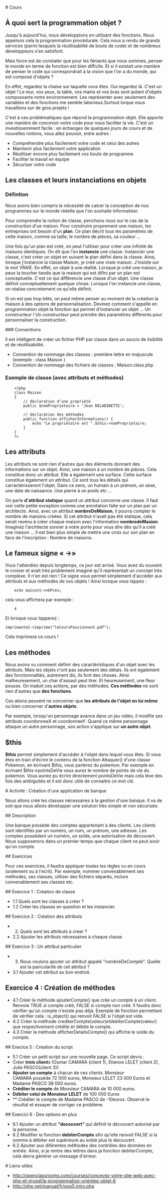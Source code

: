 
# Cours

## À quoi sert la programmation objet ? 

Jusqu'à aujourd'hui, nous développions en utilisant des fonctions. Nous appelons cela la programmation procédurale. Cela nous a rendu de grands services (parmi lesquels la réutilisabilité de bouts de code) et de nombreux développeurs s'en satisfont.  

Mais force est de constater que pour les féniants que nous sommes, penser le monde en terme de fonction est bien difficile. Et si il existait une manière de penser le code qui correspondrait à la vision que l'on a du monde, qui est composé d'objets ? 

En effet, regardez la chaise sur laquelle vous êtes. Oui regardez là. C'est un objet ! Le mur, vos yeux, la table, vos mains et vos bras sont autant d'objets compossants notre environnement. Les représenter avec seulement des variables et des fonctions me semble laborieux.Surtout lorque nous travaillons sur de gros projets !

C'est à ces problématiques que répond la programmation objet. Elle apporte une manière de concevoir notre code pour nous faciliter la vie.
C'est un investissemment facile : en échanges de quelques jours de cours et de nouvelles notions, vous allez pouvoir, entre autres :

- Compréhendre plus facilement votre code et celui des autres
- Maintenir plus facilement votre application
- Réutiliser encore plus facilement vos bouts de programme
- Faciliter le travail en équipe
- Sécuriser votre code 

## Les classes et leurs instanciations en objets

### Défintion

Nous avons bien compris la nécessité de calcer la conception de nos programmes sur le monde rééelle que l'on souhaite informatiser. 

Pour comprendre la notion de classe, penchons nous sur le cas de la construction d'ue maison. Pour construire proprement une maison, les entreprises ont besoin d'un **plan**. Ce plan décrit tous les paramètres de cette maison, comme sa taille, le nombre de pièces, sa couleur ... 

Une fois qu'un plan est créé, on peut l'utiliser pour créer une infinité de maisons identiques. On dit que l'on **instancie** une classe. Instancier une classe, c'est créer un objet en suivant le plan défini dans la classe. Ainsi, lorsque j'instancie la classe Maison, je créé une vraie maison. J'insiste sur le mot VRAIE. En effet, un objet à une réalité. Lorsque je créé une maison, je peux la toucher tandis que la maison qui est difini par un plan est conceptuelle. C'est ce qui différencie une classe d'un objet. Une classe définit conceptuellement quelque chose. Lorsque l'on instancie une classe, on réalise concretement ce qu'elle définit.

Si on est pas trop bête, on peut même penser au moment de la création la maison à des options de personnalisation. Devinez comment s'appelle en programmation objet la fonction qui permet d'instancier un objet ... Un constructeur ! Un constructeur peut prendre des paramètres différents pour personnaliser la construction. 

### Conventions

Il est intéligent de créer un fichier PHP par classe dans un soucis de lisibilité et de réutilisabilité.

- Convention de nommage des classes : première lettre en majuscule (exemple : class Maison )
- Convention de nommage des fichiers de classes : Maison.class.php

### Exemple de classe (avec attributs et méthodes)

		<?php
		class Maison
		{
		    // déclaration d'une propriété
		    public $nomProprietaire = 'Jean DELADINETTE';

		    // déclaration des méthodes
		    public function afficherInformations() {
		        echo "Le propriétaire est ".$this->nomProprietaire;
		    }
		}
		?>


## Les attributs

Les attributs ne sont rien d'autres que des éléments donnant des informations sur un objet. Ainsi, une maison à un nombre de pièces. Cela constitue donc un attribut. Elle a également une surface. Cette surface constitue également un attribut. Ce sont tous les détails qui carractérisseront l'objet. Dans ce sens, un humain à un prénom, un sexe, une date de naissance. Une pierre à un poids etc ...

On parle **d'attribut statique** quand un attribut concerne une classe. Il faut voir cette petite exception comme une annotation faite sur un plan par un architecte. Ainsi, avec un attribut **nombreDeMaison**, il pourra compter le nombre de maisons créées. Si cet attribut n'avait pas été statique, cela serait revenu à créer chaque maison avec l'information **nombredeMasion**. Imaginez l'architecte sonner à votre porte pour vous dire dès qu'il a créé une maison ... Il est bien plus simple de mettre une croix sur son plan en face de l'inscription : Nombre de maisons.

## Le fameux signe « ->»

Vous l'attendiez depuis longtemps, ce jour est arrivé. Vous avez du souvent le croiser et avait très problement imaginé qu'il représentait un concept très complexe. Il n'en est rien ! Ce signe vous permet simplement d'accéder aux attributs et aux méthodes de vos objets ! Ainsi lorsque vous tappez :
		
		echo maison1->nbPces;

cela vous affichera par exemple :

		4

Et lorsque vous tapperez :

	imprimante2->imprime("leCoursPassionnant.pdf");

Cela imprimera ce cours !

## Les méthodes

Nous avons vu comment définir des caractéristiques d'un objet avec les attributs. Mais les objets n'ont pas seulement des détais. Ils ont également des fonctionnalités, autrement dis, ils font des choses. Ainsi malheuresement, un char d'assaut peut tirer. Et heureusement, une fleur pousse. On traduit ces actions, par des méthodes. **Ces méthodes** ne sont rien d'autres que **des fonctions**.

Ces ations peuvent ne concerner que **les attributs de l'objet en lui même** ou bien concerner d'**autres objets**. 

Par exemple, lorsqu'un personnage avance dans un jeu vidéo, il modifie ses attributs coordonneeX et coordonneeY. Quand ce même personnage attaque un autre personnage, son action s'applique sur **un autre objet**.


## $this

**$this** permet simplement d'accéder à l'objet dans lequel vous êtes. Si vous êtes en train d'écrire le contenu de la fonction Attaquer() d'une classe Pokemon, en écrivant $this, vous parlerez du pokemon. Par exemple en écrivant $this->pointsDeVie vous aurez le nombre de points de vie du pokemon. Vous auriez pu écrire directement pointsDeVie mais cela lève des fois des ambiguités et il est donc utile de connaitre ce mot clé.

# Activité : Création d'une application de banque 

Nous allons créé les classes nécessaires à la gestion d'une banque. Il va de soit que nous allons développer une solution très simple et non sécurisée.

## Description 

Une banque possède des comptes appartenant à des clients. Les clients sont identifiés par un numéro, un nom, un prénom, une adresse. Les comptes possèdent un numéro, un solde, une autorisation de découvert. Nous supposerons dans un premier temps que chaque client ne peut avoir qu'un compte.

## Exercices

Pour ces exercices, il faudra appliquer toutes les règles vu en cours (oralement ou à l'ecrit). Par exemple, nommer convenablement ses méthodes, ses classes, utiliser des fichiers séparés, inclure convenablement ses classes etc.

## Exercice 1 : Création de classe
- 1.1 Quels sont les classes à créer ? 
- 1.2 Créer les classes en question et les instancier.

## Exercice 2 : Création des attributs 

- 2. Quels sont les attributs à creer ? 
- 2.2 Ajouter les attributs nécessaires à chaque classe.

## Exercice 3 : Un attribut particulier 

- 3. Nous voulons ajouter un attribut appelé "nombreDeCompte". Quelle est la paricularité de cet attribut ? 
- 3.1 Ajouter cet attribut au bon endroit.

## Exercice 4 : Création de méthodes 

- 4.1 Créer la méthode ajouterCompte() que crée un compte à un client. Renvoie TRUE si compte créé, FALSE si compte non créé. Il faudra donc vérifier qu'un compte n'existe pas déjà. Exemple de fonction permettant de vérifier cela : is_object() qui renvoit FALSE si l'objet est vide.
- 4.2 Créer la méthode crediterCompte($valeur) et  debiterCompte($valeur) que respectivement crédite et débite le compte.
- 4.3 Créer la méthode afficherDetailsCompte() qui affiche le solde du compte. 

## Execice 5 : Création du script 

- 5.1 Créer un petit script sur une nouvelle page. Ce script devra :
 - Créer **trois client**s (Oumar CAMARA (client 1), Etienne LELET (client 2), Julie PASCO(client 3)).
 - **Ajouter un compte** à chacun de ces clients. Monsieur CAMARA possède 72 000 euros, Monsieur LELET 23 000 Euros et Madame PASCO 38 000 euros.
 - **Créditer le compte** de Monsieur CAMARA de 10 000 euros.
 - **Débiter celui de Monsieur LELET** de 100 000 Euros
 - ** Créditer le compte de Madame PASCO de -10euros. Observé le résultat et essayer de corriger ce problème.

## Exercici 6 : Des options en plus

- 6.1 Ajouter un attribut **"decouvert"** qui définit le découvert autorisé par la personne.
- 6.2 Modifier la fonction **debiterCompte** afin qu'elle renvoit FALSE si la somme à débiter est supèrieure au solde plus le decouvert. 
- 6.2 Ajouter aux diférentes méthodes des contrôles des données en entrée. Ainsi, si je rentre des lettres dans ja fonction debiterCompte, cela devra générer un message d'erreur.

# Liens utiles

-  http://openclassrooms.com/courses/concevez-votre-site-web-avec-php-et-mysql/la-programmation-orientee-objet-6
-  http://php.net/manual/fr/oop5.intro.php
